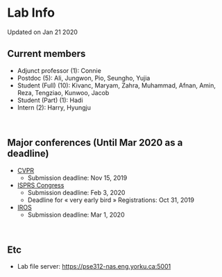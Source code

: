 # Lab Info
Updated on Jan 21 2020

## Current members
- Adjunct professor (1): Connie
- Postdoc (5): Ali, Jungwon, Pio, Seungho, Yujia
- Student (Full) (10): Kivanc, Maryam, Zahra, Muhammad, Afnan, Amin, Reza, Tengziao, Kunwoo, Jacob
- Student (Part) (1): Hadi
- Intern (2): Harry, Hyungju
<br/>


## Major conferences (Until Mar 2020 as a deadline)
- [CVPR](http://cvpr2020.thecvf.com/)
  - Submission deadline: Nov 15, 2019
- [ISPRS Congress](http://www.isprs2020-nice.com/)
  - Submission deadline: Feb 3, 2020
  - Deadline for « very early bird » Registrations: Oct 31, 2019
- [IROS](http://www.iros2020.org/)
  - Submission deadline: Mar 1, 2020
<br/>

## Etc
- Lab file server: https://pse312-nas.eng.yorku.ca:5001
<br/>


